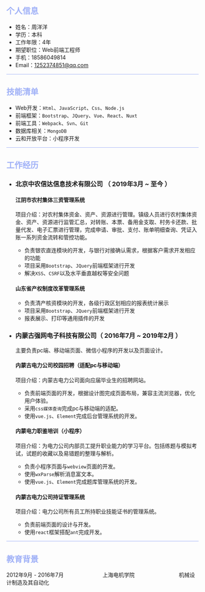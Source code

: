
<!-- ## 个人信息 -->
<h2 style="color: #4e6ef287">个人信息</h2>

 - 姓名：周洋洋
 - 学历：本科
 - 工作年限：4年
 - 期望职位：Web前端工程师
 - 手机：18586049814
 - Email：1252374851@qq.com 
<!-- --- -->
<hr style="background: #4e6ef287">
<!-- ## 技能清单 -->
<h2 style="color: #4e6ef287">技能清单</h2>

- Web开发：``Html``、``JavaScript``、``Css``、``Node.js``
- 前端框架：``Bootstrap``、``JQuery``、``Vue``、``React``、``Nuxt``
- 前端工具：``Webpack``、``Svn``、``Git``
- 数据库相关：``MongoDB``
- 云和开放平台：小程序开发
<!-- --- -->
<hr style="background: #4e6ef287">

<!-- ## 工作经历 -->
<h2 style="color: #4e6ef287">工作经历</h2>

- ### 北京中农信达信息技术有限公司 （ 2019年3月 ~ 至今 ）
  #### 江阴市农村集体三资管理系统
  项目介绍：对农村集体资金、资产、资源进行管理。镇级人员进行农村集体资金、资产、资源进行监管汇总，对转账、本票、备用金支取、村务卡还款、批量代发、电子汇票进行管理，完成申请、审批、支付、账单明细查询、凭证入账一系列资金流转和管控功能。
  * 负责银农直连模块的开发，与银行对接确认需求，根据客户需求开发相应的功能
  * 项目采用``Bootstrap``、``JQuery``前端框架进行开发
  * 解决``XSS``、``CSRF``以及水平垂直越权等安全问题

  #### 山东省产权制度改革管理系统
  * 负责清产核资模块的开发，各级行政区划相应的报表统计展示
  * 项目采用``Bootstrap``、``JQuery``前端框架进行开发
  * 报表展示、打印等通用插件的开发
  
- ### 内蒙古强网电子科技有限公司（ 2016年7月 ~ 2019年2月 ）
  主要负责pc端、移动端页面、微信小程序的开发以及页面设计。

  #### 内蒙古电力公司校园招聘（适配pc与移动端）
  项目介绍：内蒙古电力公司面向应届毕业生的招聘网站。
  * 负责前端页面的开发，根据设计图完成页面布局，兼容主流浏览器，优化用户体验。
  * 采用``css媒体查询``完成pc与移动端的适配。
  * 使用``vue.js``、``Element``完成后台管理系统的开发。

  #### 内蒙电力职鉴培训（小程序）
  项目介绍：为电力公司内部员工提升职业能力的学习平台。包括练题与模拟考试，试题的收藏以及易错题的整理与解析。
  * 负责小程序页面与``webview``页面的开发。
  * 使用``wxParse``解析消息富文本。
  * 使用``vue.js``、``Element``完成题库管理系统的开发。

  #### 内蒙古电力公司持证管理系统
  项目介绍：电力公司所有员工所持职业技能证书的管理系统。
  * 负责前端页面的设计与开发。
  * 使用``react``框架搭配``ant``完成开发。
<!-- --- -->
<hr style="background: #4e6ef287">

<!-- ## 教育背景 -->
<h2 style="color: #4e6ef287">教育背景</h2>

2012年9月 - 2016年7月 &emsp;&emsp;&emsp;&emsp;&emsp;&emsp;&emsp;上海电机学院   &emsp;&emsp;&emsp;&emsp;&emsp;&emsp;&emsp;&emsp;机械设计制造及其自动化

